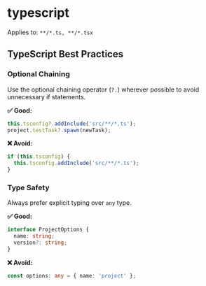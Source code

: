 # typescript

Applies to: `**/*.ts, **/*.tsx`

## TypeScript Best Practices

### Optional Chaining

Use the optional chaining operator (`?.`) wherever possible to avoid unnecessary if statements.

**✅ Good:**

```typescript
this.tsconfig?.addInclude('src/**/*.ts');
project.testTask?.spawn(newTask);
```

**❌ Avoid:**

```typescript
if (this.tsconfig) {
  this.tsconfig.addInclude('src/**/*.ts');
}
```

### Type Safety

Always prefer explicit typing over `any` type.

**✅ Good:**

```typescript
interface ProjectOptions {
  name: string;
  version?: string;
}
```

**❌ Avoid:**

```typescript
const options: any = { name: 'project' };
```